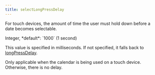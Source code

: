 ```yaml
---
title: selectLongPressDelay
---
```


For touch devices, the amount of time the user must hold down before a date becomes selectable.

<div class='spec' markdown='1'>
Integer, *default*: `1000` (1 second)
</div>

This value is specified in milliseconds. If not specified, it falls back to [longPressDelay](longPressDelay).

Only applicable when the calendar is being used on a touch device. Otherwise, there is no delay.
